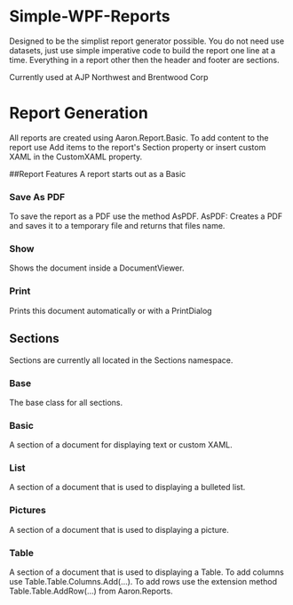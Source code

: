 # Simple-WPF-Reports
Designed to be the simplist report generator possible. You do not need use datasets, just use simple imperative code to build the report one line at a time.
Everything in a report other then the header and footer are sections. 


Currently used at AJP Northwest and Brentwood Corp

# Report Generation
All reports are created using Aaron.Report.Basic.
To add content to the report use Add items to the report's Section property or insert custom XAML in the CustomXAML property.

##Report Features
A report starts out as a Basic

### Save As PDF
To save the report as a PDF use the method AsPDF.
AsPDF: Creates a PDF and saves it to a temporary file and returns that files name.

### Show
Shows the document inside a DocumentViewer.

### Print
Prints this document automatically or with a PrintDialog


## Sections
Sections are currently all located in the Sections namespace.

### Base
The base class for all sections.

### Basic
A section of a document for displaying text or custom XAML.

### List
A section of a document that is used to displaying a bulleted list.

### Pictures
A section of a document that is used to displaying a picture.

### Table
A section of a document that is used to displaying a Table.
To add columns use Table.Table.Columns.Add(...).
To add rows use the extension method Table.Table.AddRow(...) from Aaron.Reports.

